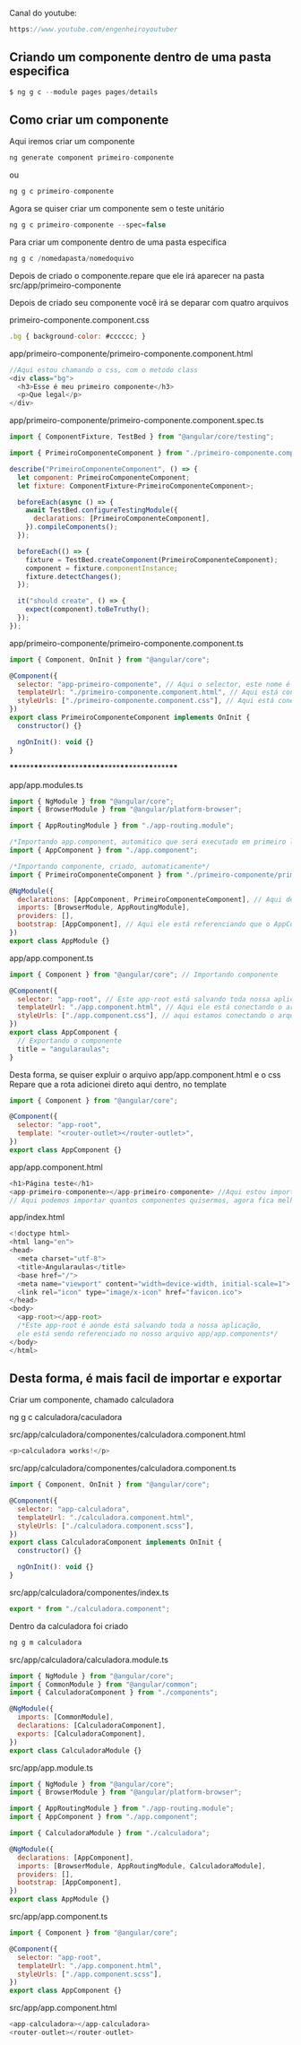 Canal do youtube:

```js
https://www.youtube.com/engenheiroyoutuber
```

## Criando um componente dentro de uma pasta especifica

```js
$ ng g c --module pages pages/details
```

## Como criar um componente


Aqui iremos criar um componente

```js
ng generate component primeiro-componente
```

ou

```js
ng g c primeiro-componente
```

Agora se quiser criar um componente sem o teste unitário

```js
ng g c primeiro-componente --spec=false
```

Para criar um componente dentro de uma pasta especifica

```js
ng g c /nomedapasta/nomedoquivo
```

Depois de criado o componente.repare que ele irá aparecer na pasta
src/app/primeiro-componente

Depois de criado seu componente você irá se deparar com quatro arquivos

primeiro-componente.component.css

<!-- Estilização do componente em css -->

```js
.bg { background-color: #cccccc; }
```

app/primeiro-componente/primeiro-componente.component.html

<!-- Aqui irá conter o Html -->

```js
//Aqui estou chamando o css, com o metodo class
<div class="bg">
  <h3>Esse é meu primeiro componente</h3>
  <p>Que legal</p>
</div>
```

app/primeiro-componente/primeiro-componente.component.spec.ts

<!-- Aqui contém os testes unitários do componente,
que também foi criado automático -->

```js
import { ComponentFixture, TestBed } from "@angular/core/testing";

import { PrimeiroComponenteComponent } from "./primeiro-componente.component";

describe("PrimeiroComponenteComponent", () => {
  let component: PrimeiroComponenteComponent;
  let fixture: ComponentFixture<PrimeiroComponenteComponent>;

  beforeEach(async () => {
    await TestBed.configureTestingModule({
      declarations: [PrimeiroComponenteComponent],
    }).compileComponents();
  });

  beforeEach(() => {
    fixture = TestBed.createComponent(PrimeiroComponenteComponent);
    component = fixture.componentInstance;
    fixture.detectChanges();
  });

  it("should create", () => {
    expect(component).toBeTruthy();
  });
});
```

app/primeiro-componente/primeiro-componente.component.ts

```js
import { Component, OnInit } from "@angular/core";

@Component({
  selector: "app-primeiro-componente", // Aqui o selector, este nome é qual irei importar depois o componente
  templateUrl: "./primeiro-componente.component.html", // Aqui está conectando o arquivo html
  styleUrls: ["./primeiro-componente.component.css"], // Aqui está conectando o arquivo css
})
export class PrimeiroComponenteComponent implements OnInit {
  constructor() {}

  ngOnInit(): void {}
}
```

**\*\***\*\*\*\***\*\***\*\*\*\***\*\***\*\*\*\***\*\***\***\*\***\*\*\*\***\*\***\*\*\*\***\*\***\*\*\*\***\*\***

app/app.modules.ts

```js
import { NgModule } from "@angular/core";
import { BrowserModule } from "@angular/platform-browser";

import { AppRoutingModule } from "./app-routing.module";

/*Importando app.component, automático que será executado em primeiro lugar*/
import { AppComponent } from "./app.component";

/*Importando componente, criado, automaticamente*/
import { PrimeiroComponenteComponent } from "./primeiro-componente/primeiro-componente.component";

@NgModule({
  declarations: [AppComponent, PrimeiroComponenteComponent], // Aqui dentro está os componentes criados e importados automáticos dentro de []
  imports: [BrowserModule, AppRoutingModule],
  providers: [],
  bootstrap: [AppComponent], // Aqui ele está referenciando que o AppComponent será o primeiro arquivo a ser executado
})
export class AppModule {}
```

app/app.component.ts

```js
import { Component } from "@angular/core"; // Importando componente

@Component({
  selector: "app-root", // Este app-root está salvando toda nossa aplicação, no arquivo inde.html, que foi criado automático também
  templateUrl: "./app.component.html", // Aqui ele está conectando o arquivo html, este arquivo que será renderizado em primeiro lugar e dentro dele que vamos importar os componetes que criamos
  styleUrls: ["./app.component.css"], // aqui estamos conectando o arquivo css, a estilização do nosso html, deste proprio componente que está sendo renderizado em primeiro lugar
})
export class AppComponent {
  // Exportando o componente
  title = "angularaulas";
}
```

Desta forma, se quiser expluir o arquivo app/app.component.html e o css Repare
que a rota adicionei direto aqui dentro, no template

```js
import { Component } from "@angular/core";

@Component({
  selector: "app-root",
  template: "<router-outlet></router-outlet>",
})
export class AppComponent {}
```

app/app.component.html

```js
<h1>Página teste</h1>
<app-primeiro-componente></app-primeiro-componente> //Aqui estou importando o componente app/primeiro-componente/primeiro-componente.component.ts, selector: "app-primeiro-componente", o nome do selector, é este nome que estamos importando
// Aqui podemos importar quantos componentes quisermos, agora fica melhor a visualização dos componentes criados e assim melhor a manutenção e também podemos reutilizar os componentes assim deixando nosso código menor.
```

app/index.html

```js
<!doctype html>
<html lang="en">
<head>
  <meta charset="utf-8">
  <title>Angularaulas</title>
  <base href="/">
  <meta name="viewport" content="width=device-width, initial-scale=1">
  <link rel="icon" type="image/x-icon" href="favicon.ico">
</head>
<body>
  <app-root></app-root>
  /*Este app-root é aonde está salvando toda a nossa aplicação,
  ele está sendo referenciado no nosso arquivo app/app.components*/
</body>
</html>
```

## Desta forma, é mais facil de importar e exportar

Criar um componente, chamado calculadora

ng g c calculadora/caculadora

src/app/calculadora/componentes/calculadora.component.html

```js
<p>calculadora works!</p>
```

src/app/calculadora/componentes/calculadora.component.ts

```js
import { Component, OnInit } from "@angular/core";

@Component({
  selector: "app-calculadora",
  templateUrl: "./calculadora.component.html",
  styleUrls: ["./calculadora.component.scss"],
})
export class CalculadoraComponent implements OnInit {
  constructor() {}

  ngOnInit(): void {}
}
```

src/app/calculadora/componentes/index.ts

```js
export * from "./calculadora.component";
```

Dentro da calculadora foi criado

```js
ng g m calculadora
```

src/app/calculadora/calculadora.module.ts

```js
import { NgModule } from "@angular/core";
import { CommonModule } from "@angular/common";
import { CalculadoraComponent } from "./components";

@NgModule({
  imports: [CommonModule],
  declarations: [CalculadoraComponent],
  exports: [CalculadoraComponent],
})
export class CalculadoraModule {}
```

src/app/app.module.ts

```js
import { NgModule } from "@angular/core";
import { BrowserModule } from "@angular/platform-browser";

import { AppRoutingModule } from "./app-routing.module";
import { AppComponent } from "./app.component";

import { CalculadoraModule } from "./calculadora";

@NgModule({
  declarations: [AppComponent],
  imports: [BrowserModule, AppRoutingModule, CalculadoraModule],
  providers: [],
  bootstrap: [AppComponent],
})
export class AppModule {}
```

src/app/app.component.ts

```js
import { Component } from "@angular/core";

@Component({
  selector: "app-root",
  templateUrl: "./app.component.html",
  styleUrls: ["./app.component.scss"],
})
export class AppComponent {}
```

src/app/app.component.html

```js
<app-calculadora></app-calculadora>
<router-outlet></router-outlet>
```
